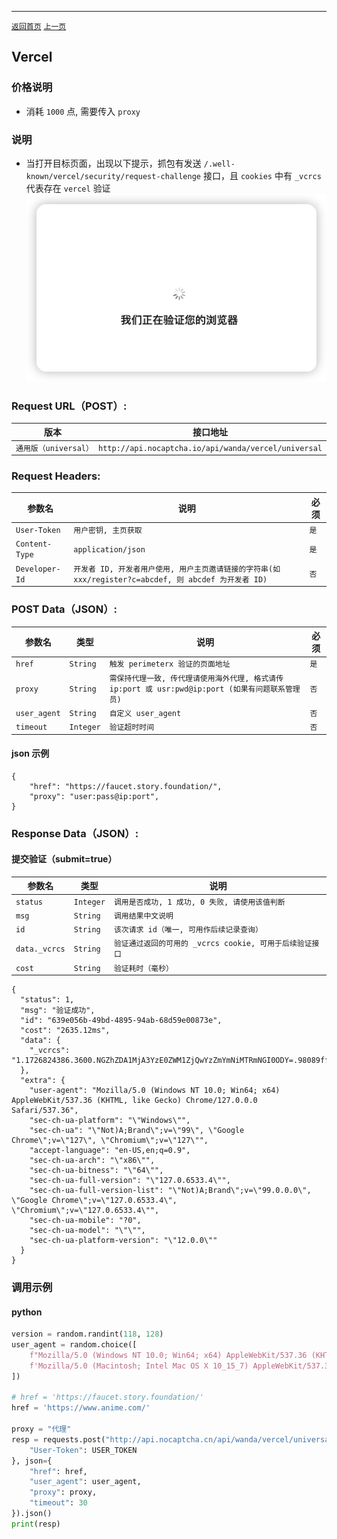------

[`返回首页`](../README.md)    [`上一页`](shape.md)

## Vercel

### 价格说明
* 消耗 `1000` 点, 需要传入 `proxy`

### 说明
* 当打开目标页面，出现以下提示，抓包有发送 `/.well-known/vercel/security/request-challenge` 接口，且 `cookies` 中有 `_vcrcs` 代表存在 `vercel` 验证
    ![验证样式](/images/vercel/img1.png)

### Request URL（POST）:

| 版本               | 接口地址                                                    |
|------------------|---------------------------------------------------------|
| `通用版（universal）` | `http://api.nocaptcha.io/api/wanda/vercel/universal` |

### Request Headers:

| 参数名            | 说明                 | 必须  |
|----------------|--------------------|-----|
| `User-Token`   | `用户密钥, 主页获取`       | `是` |
| `Content-Type` | `application/json` | `是` |
| `Developer-Id` | `开发者 ID, 开发者用户使用, 用户主页邀请链接的字符串(如 xxx/register?c=abcdef, 则 abcdef 为开发者 ID)`           | `否` |

### POST Data（JSON）:

| 参数名          | 类型        | 说明                                                                                                                                                             | 必须  |
|--------------|-----------|-----------------------------|-----|
| `href`    | `String`  | `触发 perimeterx 验证的页面地址`    | `是` |
| `proxy`    | `String`  | `需保持代理一致, 传代理请使用海外代理, 格式请传 ip:port 或 usr:pwd@ip:port (如果有问题联系管理员)` | `否` |
| `user_agent` | `String`  | `自定义 user_agent`       | `否` |
| `timeout` | `Integer`  | `验证超时时间`       | `否` |

#### json 示例

```
{
    "href": "https://faucet.story.foundation/",
    "proxy": "user:pass@ip:port",
}
```

### Response Data（JSON）:

#### 提交验证（submit=true）

| 参数名            | 类型        | 说明                            |
|----------------|-----------|-------------------------------|
| `status`       | `Integer` | `调用是否成功, 1 成功, 0 失败, 请使用该值判断` |
| `msg`          | `String`  | `调用结果中文说明`                    |
| `id`           | `String`  | `该次请求 id（唯一, 可用作后续记录查询）`      |
| `data._vcrcs`   | `String`  | `验证通过返回的可用的 _vcrcs cookie, 可用于后续验证接口`    |
| `cost`         | `String`  | `验证耗时（毫秒）`                    |

```
{
  "status": 1,
  "msg": "验证成功",
  "id": "639e056b-49bd-4895-94ab-68d59e00873e",
  "cost": "2635.12ms",
  "data": {
    "_vcrcs": "1.1726824386.3600.NGZhZDA1MjA3YzE0ZWM1ZjQwYzZmYmNiMTRmNGI0ODY=.98089ffd4040710db7cee73152aafefb"
  },
  "extra": {
    "user-agent": "Mozilla/5.0 (Windows NT 10.0; Win64; x64) AppleWebKit/537.36 (KHTML, like Gecko) Chrome/127.0.0.0 Safari/537.36",
    "sec-ch-ua-platform": "\"Windows\"",
    "sec-ch-ua": "\"Not)A;Brand\";v=\"99\", \"Google Chrome\";v=\"127\", \"Chromium\";v=\"127\"",
    "accept-language": "en-US,en;q=0.9",
    "sec-ch-ua-arch": "\"x86\"",
    "sec-ch-ua-bitness": "\"64\"",
    "sec-ch-ua-full-version": "\"127.0.6533.4\"",
    "sec-ch-ua-full-version-list": "\"Not)A;Brand\";v=\"99.0.0.0\", \"Google Chrome\";v=\"127.0.6533.4\", \"Chromium\";v=\"127.0.6533.4\"",
    "sec-ch-ua-mobile": "?0",
    "sec-ch-ua-model": "\"\"",
    "sec-ch-ua-platform-version": "\"12.0.0\""
  }
}
```

### 调用示例

#### python

```python
version = random.randint(118, 128)
user_agent = random.choice([
    f"Mozilla/5.0 (Windows NT 10.0; Win64; x64) AppleWebKit/537.36 (KHTML, like Gecko) Chrome/{version}.0.0.0 Safari/537.36",
    f'Mozilla/5.0 (Macintosh; Intel Mac OS X 10_15_7) AppleWebKit/537.36 (KHTML, like Gecko) Chrome/{version}.0.0.0 Safari/537.36'
])

# href = 'https://faucet.story.foundation/'
href = 'https://www.anime.com/'

proxy = "代理"
resp = requests.post("http://api.nocaptcha.cn/api/wanda/vercel/universal", headers={
    "User-Token": USER_TOKEN
}, json={
    "href": href,
    "user_agent": user_agent,
    "proxy": proxy,
    "timeout": 30
}).json()
print(resp)
```
